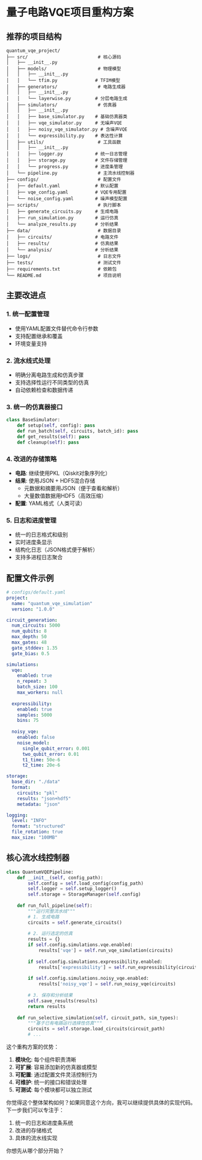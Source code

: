 # 量子电路VQE项目重构方案

## 推荐的项目结构

```
quantum_vqe_project/
├── src/                          # 核心源码
│   ├── __init__.py
│   ├── models/                   # 物理模型
│   │   ├── __init__.py
│   │   └── tfim.py              # TFIM模型
│   ├── generators/               # 电路生成器
│   │   ├── __init__.py
│   │   └── layerwise.py         # 分层电路生成
│   ├── simulators/               # 仿真器
│   │   ├── __init__.py
│   │   ├── base_simulator.py    # 基础仿真器类
│   │   ├── vqe_simulator.py     # 无噪声VQE
│   │   ├── noisy_vqe_simulator.py # 含噪声VQE
│   │   └── expressibility.py    # 表达性计算
│   ├── utils/                    # 工具函数
│   │   ├── __init__.py
│   │   ├── logger.py            # 统一日志管理
│   │   ├── storage.py           # 文件存储管理
│   │   └── progress.py          # 进度条管理
│   └── pipeline.py               # 主流水线控制器
├── configs/                      # 配置文件
│   ├── default.yaml             # 默认配置
│   ├── vqe_config.yaml          # VQE专用配置
│   └── noise_config.yaml        # 噪声模型配置
├── scripts/                      # 执行脚本
│   ├── generate_circuits.py     # 生成电路
│   ├── run_simulation.py        # 运行仿真
│   └── analyze_results.py       # 分析结果
├── data/                         # 数据目录
│   ├── circuits/                # 电路文件
│   ├── results/                 # 仿真结果
│   └── analysis/                # 分析结果
├── logs/                         # 日志文件
├── tests/                        # 测试文件
├── requirements.txt              # 依赖包
└── README.md                     # 项目说明
```

## 主要改进点

### 1. 统一配置管理
- 使用YAML配置文件替代命令行参数
- 支持配置继承和覆盖
- 环境变量支持

### 2. 流水线式处理
- 明确分离电路生成和仿真步骤
- 支持选择性运行不同类型的仿真
- 自动依赖检查和数据传递

### 3. 统一的仿真器接口
```python
class BaseSimulator:
    def setup(self, config): pass
    def run_batch(self, circuits, batch_id): pass
    def get_results(self): pass
    def cleanup(self): pass
```

### 4. 改进的存储策略
- **电路**: 继续使用PKL（Qiskit对象序列化）
- **结果**: 使用JSON + HDF5混合存储
  - 元数据和摘要用JSON（便于查看和解析）
  - 大量数值数据用HDF5（高效压缩）
- **配置**: YAML格式（人类可读）

### 5. 日志和进度管理
- 统一的日志格式和级别
- 实时进度条显示
- 结构化日志（JSON格式便于解析）
- 支持多进程日志聚合

## 配置文件示例

```yaml
# configs/default.yaml
project:
  name: "quantum_vqe_simulation"
  version: "1.0.0"

circuit_generation:
  num_circuits: 5000
  num_qubits: 8
  max_depth: 50
  max_gates: 48
  gate_stddev: 1.35
  gate_bias: 0.5

simulations:
  vqe:
    enabled: true
    n_repeat: 3
    batch_size: 100
    max_workers: null
  
  expressibility:
    enabled: true
    samples: 5000
    bins: 75
  
  noisy_vqe:
    enabled: false
    noise_model:
      single_qubit_error: 0.001
      two_qubit_error: 0.01
      t1_time: 50e-6
      t2_time: 20e-6

storage:
  base_dir: "./data"
  format:
    circuits: "pkl"
    results: "json+hdf5"
    metadata: "json"

logging:
  level: "INFO"
  format: "structured"
  file_rotation: true
  max_size: "100MB"
```

## 核心流水线控制器

```python
class QuantumVQEPipeline:
    def __init__(self, config_path):
        self.config = self.load_config(config_path)
        self.logger = self.setup_logger()
        self.storage = StorageManager(self.config)
        
    def run_full_pipeline(self):
        """运行完整流水线"""
        # 1. 生成电路
        circuits = self.generate_circuits()
        
        # 2. 运行选定的仿真
        results = {}
        if self.config.simulations.vqe.enabled:
            results['vqe'] = self.run_vqe_simulation(circuits)
            
        if self.config.simulations.expressibility.enabled:
            results['expressibility'] = self.run_expressibility(circuits)
            
        if self.config.simulations.noisy_vqe.enabled:
            results['noisy_vqe'] = self.run_noisy_vqe(circuits)
        
        # 3. 保存和分析结果
        self.save_results(results)
        return results
    
    def run_selective_simulation(self, circuit_path, sim_types):
        """基于已有电路运行选择性仿真"""
        circuits = self.storage.load_circuits(circuit_path)
        # ...
```

这个重构方案的优势：
1. **模块化**: 每个组件职责清晰
2. **可扩展**: 容易添加新的仿真器或模型
3. **可配置**: 通过配置文件灵活控制行为
4. **可维护**: 统一的接口和错误处理
5. **可测试**: 每个模块都可以独立测试

你觉得这个整体架构如何？如果同意这个方向，我可以继续提供具体的实现代码。下一步我们可以专注于：
1. 统一的日志和进度条系统
2. 改进的存储格式
3. 具体的流水线实现

你想先从哪个部分开始？
